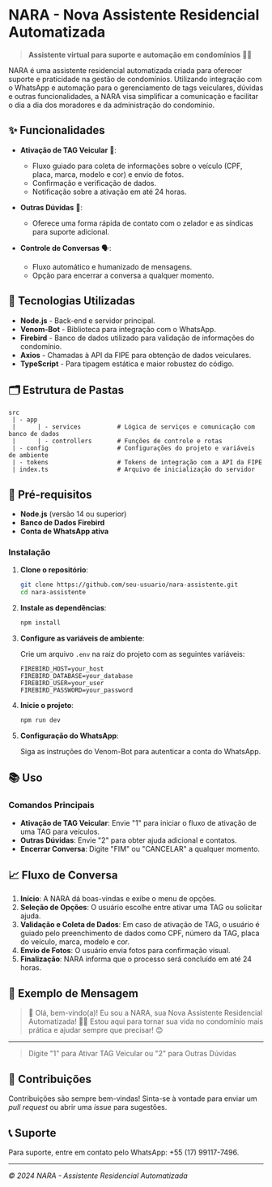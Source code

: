
# NARA - Nova Assistente Residencial Automatizada

> **Assistente virtual para suporte e automação em condomínios** 🏢✨

NARA é uma assistente residencial automatizada criada para oferecer suporte e praticidade na gestão de condomínios. Utilizando integração com o WhatsApp e automação para o gerenciamento de tags veiculares, dúvidas e outras funcionalidades, a NARA visa simplificar a comunicação e facilitar o dia a dia dos moradores e da administração do condomínio.

## ✨ Funcionalidades

- **Ativação de TAG Veicular** 🚗:
  - Fluxo guiado para coleta de informações sobre o veículo (CPF, placa, marca, modelo e cor) e envio de fotos.
  - Confirmação e verificação de dados.
  - Notificação sobre a ativação em até 24 horas.

- **Outras Dúvidas** 🤔:
  - Oferece uma forma rápida de contato com o zelador e as síndicas para suporte adicional.
  
- **Controle de Conversas** 🗣️:
  - Fluxo automático e humanizado de mensagens.
  - Opção para encerrar a conversa a qualquer momento.

## 🚀 Tecnologias Utilizadas

- **Node.js** - Back-end e servidor principal.
- **Venom-Bot** - Biblioteca para integração com o WhatsApp.
- **Firebird** - Banco de dados utilizado para validação de informações do condomínio.
- **Axios** - Chamadas à API da FIPE para obtenção de dados veiculares.
- **TypeScript** - Para tipagem estática e maior robustez do código.

## 🗂 Estrutura de Pastas

```
src
 | - app
 |      | - services          # Lógica de serviços e comunicação com banco de dados
 |      | - controllers       # Funções de controle e rotas
 | - config                   # Configurações do projeto e variáveis de ambiente
 | - tokens                   # Tokens de integração com a API da FIPE
 | index.ts                   # Arquivo de inicialização do servidor
```

## 📝 Pré-requisitos

- **Node.js** (versão 14 ou superior)
- **Banco de Dados Firebird**
- **Conta de WhatsApp ativa**
  
### Instalação

1. **Clone o repositório**:

   ```bash
   git clone https://github.com/seu-usuario/nara-assistente.git
   cd nara-assistente
   ```

2. **Instale as dependências**:

   ```bash
   npm install
   ```

3. **Configure as variáveis de ambiente**:

   Crie um arquivo `.env` na raiz do projeto com as seguintes variáveis:

   ```env
   FIREBIRD_HOST=your_host
   FIREBIRD_DATABASE=your_database
   FIREBIRD_USER=your_user
   FIREBIRD_PASSWORD=your_password
   ```

4. **Inicie o projeto**:

   ```bash
   npm run dev
   ```

5. **Configuração do WhatsApp**:

   Siga as instruções do Venom-Bot para autenticar a conta do WhatsApp.

## 📚 Uso

### Comandos Principais

- **Ativação de TAG Veicular**: Envie "1" para iniciar o fluxo de ativação de uma TAG para veículos.
- **Outras Dúvidas**: Envie "2" para obter ajuda adicional e contatos.
- **Encerrar Conversa**: Digite "FIM" ou "CANCELAR" a qualquer momento.

## 📈 Fluxo de Conversa

1. **Início**: A NARA dá boas-vindas e exibe o menu de opções.
2. **Seleção de Opções**: O usuário escolhe entre ativar uma TAG ou solicitar ajuda.
3. **Validação e Coleta de Dados**: Em caso de ativação de TAG, o usuário é guiado pelo preenchimento de dados como CPF, número da TAG, placa do veículo, marca, modelo e cor.
4. **Envio de Fotos**: O usuário envia fotos para confirmação visual.
5. **Finalização**: NARA informa que o processo será concluído em até 24 horas.

## 🤖 Exemplo de Mensagem

> 🌟 Olá, bem-vindo(a)! Eu sou a NARA, sua Nova Assistente Residencial Automatizada! 🏢✨ Estou aqui para tornar sua vida no condomínio mais prática e ajudar sempre que precisar! 😊

---

> Digite "1" para Ativar TAG Veicular ou "2" para Outras Dúvidas

## 📌 Contribuições

Contribuições são sempre bem-vindas! Sinta-se à vontade para enviar um *pull request* ou abrir uma *issue* para sugestões.

## 📞 Suporte

Para suporte, entre em contato pelo WhatsApp: +55 (17) 99117-7496.

---

*© 2024 NARA - Assistente Residencial Automatizada*
